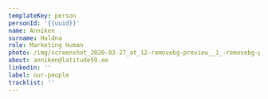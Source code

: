 ```yaml
---
templateKey: person
personId: '{{uuid}}'
name: Anniken
surname: Haldna
role: Marketing Human
photo: /img/screenshot_2020-03-27_at_12-removebg-preview__1_-removebg-preview.png
about: anniken@latitude59.ee
linkedin: ''
label: our-people
tracklist: ''
---
```


